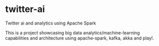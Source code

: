 # twitter-ai
Twitter ai and analytics using Apache Spark

This is a project showcasing big data analytics/machine-learning capabilities and architecture using apache-spark, kafka, akka and play!.
